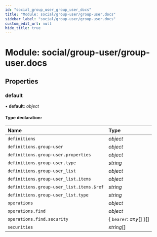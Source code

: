 ```yaml
---
id: "social_group_user_group_user_docs"
title: "Module: social/group-user/group-user.docs"
sidebar_label: "social/group-user/group-user.docs"
custom_edit_url: null
hide_title: true
---
```


# Module: social/group-user/group-user.docs

## Properties

### default

• **default**: *object*

#### Type declaration:

Name | Type |
:------ | :------ |
`definitions` | *object* |
`definitions.group-user` | *object* |
`definitions.group-user.properties` | *object* |
`definitions.group-user.type` | *string* |
`definitions.group-user_list` | *object* |
`definitions.group-user_list.items` | *object* |
`definitions.group-user_list.items.$ref` | *string* |
`definitions.group-user_list.type` | *string* |
`operations` | *object* |
`operations.find` | *object* |
`operations.find.security` | { `bearer`: *any*[]  }[] |
`securities` | *string*[] |
